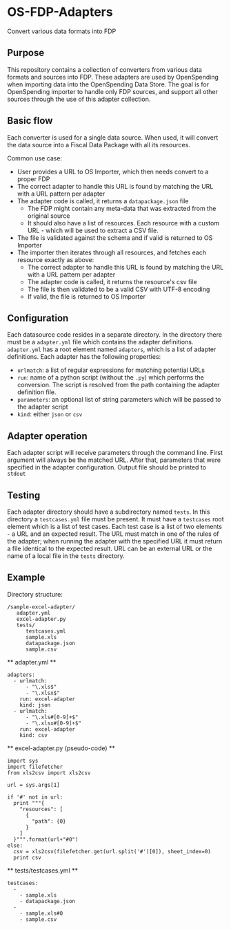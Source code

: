 # OS-FDP-Adapters
Convert various data formats into FDP

## Purpose

This repository contains a collection of converters from various data formats and sources into FDP.
These adapters are used by OpenSpending when importing data into the OpenSpending Data Store. The goal is for OpenSpending importer to handle only FDP sources, and support all other sources through the use of this adapter collection.

## Basic flow

Each converter is used for a single data source. When used, it will convert the data source into a Fiscal Data Package with all its resources.

Common use case:
 - User provides a URL to OS Importer, which then needs convert to a proper FDP
 - The correct adapter to handle this URL is found by matching the URL with a URL pattern per adapter 
 - The adapter code is called, it returns a `datapackage.json` file
   - The FDP might contain any meta-data that was extracted from the original source
   - It should also have a list of resources. Each resource with a custom URL - which will be used to extract a CSV file.
 - The file is validated against the schema and if valid is returned to OS Importer
 - The importer then iterates through all resources, and fetches each resource exactly as above:
   - The correct adapter to handle this URL is found by matching the URL with a URL pattern per adapter
   - The adapter code is called, it returns the resource's csv file
   - The file is then validated to be a valid CSV with UTF-8 encoding
   - If valid, the file is returned to OS Importer
   
## Configuration

Each datasource code resides in a separate directory.
In the directory there must be a `adapter.yml` file which contains the adapter definitions.
`adapter.yml` has a root element named `adapters`, which is a list of adapter definitions. Each adapter has the following properties:
  - `urlmatch`: a list of regular expressions for matching potential URLs
  - `run`: name of a python script (without the `.py`) which performs the conversion. The script is resolved from the path containing the adapter definition file.
  - `parameters`: an optional list of string parameters which will be passed to the adapter script
  - `kind`: either `json` or `csv`

## Adapter operation

Each adapter script will receive parameters through the command line.
First argument will always be the matched URL. After that, parameters that were specified in the adapter configuration.
Output file should be printed to `stdout`

## Testing

Each adapter directory should have a subdirectory named `tests`. In this directory a `testcases.yml` file must be present. It must have a `testcases` root element which is a list of test cases. 
Each test case is a list of two elements - a URL and an expected result. The URL must match in one of the rules of the adapter; when running the adapter with the specified URL it must return a file identical to the expected result.
URL can be an external URL or the name of a local file in the `tests` directory.

## Example

Directory structure:
```
/sample-excel-adapter/
   adapter.yml
   excel-adapter.py
   tests/
      testcases.yml
      sample.xls
      datapackage.json
      sample.csv
```

** adapter.yml **
```
adapters:
  - urlmatch:
      - "\.xls$"
      - "\.xlsx$"
    run: excel-adapter
    kind: json
  - urlmatch:
      - "\.xls#[0-9]+$"
      - "\.xlsx#[0-9]+$"
    run: excel-adapter
    kind: csv
```

** excel-adapter.py (pseudo-code) **
```
import sys
import filefetcher
from xls2csv import xls2csv

url = sys.args[1]

if '#' not in url:
  print """{
    "resources": [
      {
        "path": {0}
      }
    ]
  }""".format(url+"#0")
else:
  csv = xls2csv(filefetcher.get(url.split('#')[0]), sheet_index=0)
  print csv
```

** tests/testcases.yml **
```
testcases:
  -
    - sample.xls
    - datapackage.json
  -
    - sample.xls#0
    - sample.csv
```
